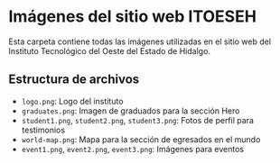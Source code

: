 # Imágenes del sitio web ITOESEH

Esta carpeta contiene todas las imágenes utilizadas en el sitio web del Instituto Tecnológico del Oeste del Estado de Hidalgo.

## Estructura de archivos

- `logo.png`: Logo del instituto
- `graduates.png`: Imagen de graduados para la sección Hero
- `student1.png`, `student2.png`, `student3.png`: Fotos de perfil para testimonios
- `world-map.png`: Mapa para la sección de egresados en el mundo
- `event1.png`, `event2.png`, `event3.png`: Imágenes para eventos
